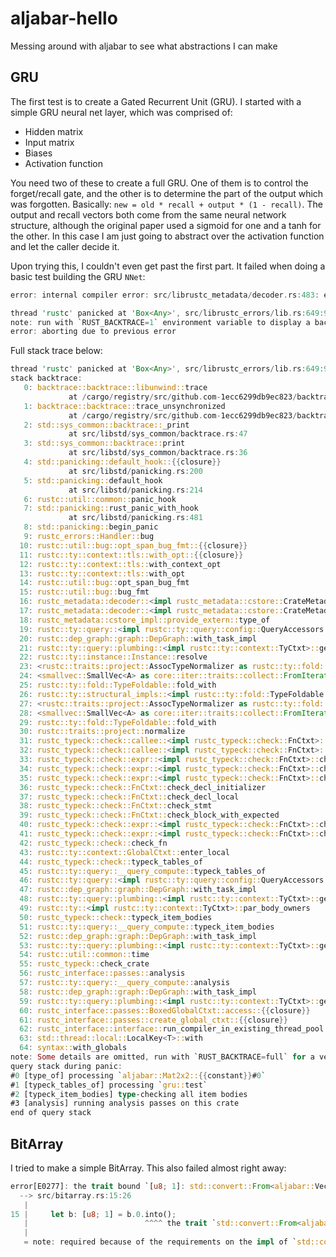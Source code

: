 # aljabar-hello
Messing around with aljabar to see what abstractions I can make

## GRU

The first test is to create a Gated Recurrent Unit (GRU). I started with a simple GRU neural net layer, which was comprised of:

- Hidden matrix
- Input matrix
- Biases
- Activation function

You need two of these to create a full GRU. One of them is to control the forget/recall gate, and the other is to determine the part of the output which was forgotten. Basically: `new = old * recall + output * (1 - recall)`. The output and recall vectors both come from the same neural network structure, although the original paper used a sigmoid for one and a tanh for the other. In this case I am just going to abstract over the activation function and let the caller decide it.

Upon trying this, I couldn't even get past the first part. It failed when doing a basic test building the GRU `NNet`:

```rust
error: internal compiler error: src/librustc_metadata/decoder.rs:483: entry: id not found: DefIndex(327) in crate aljabar with number 15

thread 'rustc' panicked at 'Box<Any>', src/librustc_errors/lib.rs:649:9
note: run with `RUST_BACKTRACE=1` environment variable to display a backtrace.
error: aborting due to previous error
```

Full stack trace below:

```rust
thread 'rustc' panicked at 'Box<Any>', src/librustc_errors/lib.rs:649:9
stack backtrace:
   0: backtrace::backtrace::libunwind::trace
             at /cargo/registry/src/github.com-1ecc6299db9ec823/backtrace-0.3.29/src/backtrace/libunwind.rs:88
   1: backtrace::backtrace::trace_unsynchronized
             at /cargo/registry/src/github.com-1ecc6299db9ec823/backtrace-0.3.29/src/backtrace/mod.rs:66
   2: std::sys_common::backtrace::_print
             at src/libstd/sys_common/backtrace.rs:47
   3: std::sys_common::backtrace::print
             at src/libstd/sys_common/backtrace.rs:36
   4: std::panicking::default_hook::{{closure}}
             at src/libstd/panicking.rs:200
   5: std::panicking::default_hook
             at src/libstd/panicking.rs:214
   6: rustc::util::common::panic_hook
   7: std::panicking::rust_panic_with_hook
             at src/libstd/panicking.rs:481
   8: std::panicking::begin_panic
   9: rustc_errors::Handler::bug
  10: rustc::util::bug::opt_span_bug_fmt::{{closure}}
  11: rustc::ty::context::tls::with_opt::{{closure}}
  12: rustc::ty::context::tls::with_context_opt
  13: rustc::ty::context::tls::with_opt
  14: rustc::util::bug::opt_span_bug_fmt
  15: rustc::util::bug::bug_fmt
  16: rustc_metadata::decoder::<impl rustc_metadata::cstore::CrateMetadata>::entry
  17: rustc_metadata::decoder::<impl rustc_metadata::cstore::CrateMetadata>::get_type
  18: rustc_metadata::cstore_impl::provide_extern::type_of
  19: rustc::ty::query::<impl rustc::ty::query::config::QueryAccessors for rustc::ty::query::queries::type_of>::compute
  20: rustc::dep_graph::graph::DepGraph::with_task_impl
  21: rustc::ty::query::plumbing::<impl rustc::ty::context::TyCtxt>::get_query
  22: rustc::ty::instance::Instance::resolve
  23: <rustc::traits::project::AssocTypeNormalizer as rustc::ty::fold::TypeFolder>::fold_const
  24: <smallvec::SmallVec<A> as core::iter::traits::collect::FromIterator<<A as smallvec::Array>::Item>>::from_iter
  25: rustc::ty::fold::TypeFoldable::fold_with
  26: rustc::ty::structural_impls::<impl rustc::ty::fold::TypeFoldable for &rustc::ty::TyS>::super_fold_with
  27: <rustc::traits::project::AssocTypeNormalizer as rustc::ty::fold::TypeFolder>::fold_ty
  28: <smallvec::SmallVec<A> as core::iter::traits::collect::FromIterator<<A as smallvec::Array>::Item>>::from_iter
  29: rustc::ty::fold::TypeFoldable::fold_with
  30: rustc::traits::project::normalize
  31: rustc_typeck::check::callee::<impl rustc_typeck::check::FnCtxt>::confirm_builtin_call
  32: rustc_typeck::check::callee::<impl rustc_typeck::check::FnCtxt>::check_call
  33: rustc_typeck::check::expr::<impl rustc_typeck::check::FnCtxt>::check_expr_with_expectation_and_needs
  34: rustc_typeck::check::expr::<impl rustc_typeck::check::FnCtxt>::check_expr_struct
  35: rustc_typeck::check::expr::<impl rustc_typeck::check::FnCtxt>::check_expr_with_expectation_and_needs
  36: rustc_typeck::check::FnCtxt::check_decl_initializer
  37: rustc_typeck::check::FnCtxt::check_decl_local
  38: rustc_typeck::check::FnCtxt::check_stmt
  39: rustc_typeck::check::FnCtxt::check_block_with_expected
  40: rustc_typeck::check::expr::<impl rustc_typeck::check::FnCtxt>::check_expr_with_expectation_and_needs
  41: rustc_typeck::check::expr::<impl rustc_typeck::check::FnCtxt>::check_return_expr
  42: rustc_typeck::check::check_fn
  43: rustc::ty::context::GlobalCtxt::enter_local
  44: rustc_typeck::check::typeck_tables_of
  45: rustc::ty::query::__query_compute::typeck_tables_of
  46: rustc::ty::query::<impl rustc::ty::query::config::QueryAccessors for rustc::ty::query::queries::typeck_tables_of>::compute
  47: rustc::dep_graph::graph::DepGraph::with_task_impl
  48: rustc::ty::query::plumbing::<impl rustc::ty::context::TyCtxt>::get_query
  49: rustc::ty::<impl rustc::ty::context::TyCtxt>::par_body_owners
  50: rustc_typeck::check::typeck_item_bodies
  51: rustc::ty::query::__query_compute::typeck_item_bodies
  52: rustc::dep_graph::graph::DepGraph::with_task_impl
  53: rustc::ty::query::plumbing::<impl rustc::ty::context::TyCtxt>::get_query
  54: rustc::util::common::time
  55: rustc_typeck::check_crate
  56: rustc_interface::passes::analysis
  57: rustc::ty::query::__query_compute::analysis
  58: rustc::dep_graph::graph::DepGraph::with_task_impl
  59: rustc::ty::query::plumbing::<impl rustc::ty::context::TyCtxt>::get_query
  60: rustc_interface::passes::BoxedGlobalCtxt::access::{{closure}}
  61: rustc_interface::passes::create_global_ctxt::{{closure}}
  62: rustc_interface::interface::run_compiler_in_existing_thread_pool
  63: std::thread::local::LocalKey<T>::with
  64: syntax::with_globals
note: Some details are omitted, run with `RUST_BACKTRACE=full` for a verbose backtrace.
query stack during panic:
#0 [type_of] processing `aljabar::Mat2x2::{{constant}}#0`
#1 [typeck_tables_of] processing `gru::test`
#2 [typeck_item_bodies] type-checking all item bodies
#3 [analysis] running analysis passes on this crate
end of query stack
```

## BitArray

I tried to make a simple BitArray. This also failed almost right away:

```rust
error[E0277]: the trait bound `[u8; 1]: std::convert::From<aljabar::Vector<u8, {(B + 7) / 8}>>` is not satisfied
  --> src/bitarray.rs:15:26
   |
15 |     let b: [u8; 1] = b.0.into();
   |                          ^^^^ the trait `std::convert::From<aljabar::Vector<u8, {(B + 7) / 8}>>` is not implemented for `[u8; 1]`
   |
   = note: required because of the requirements on the impl of `std::convert::Into<[u8; 1]>` for `aljabar::Vector<u8, {(B + 7) / 8}>`
```